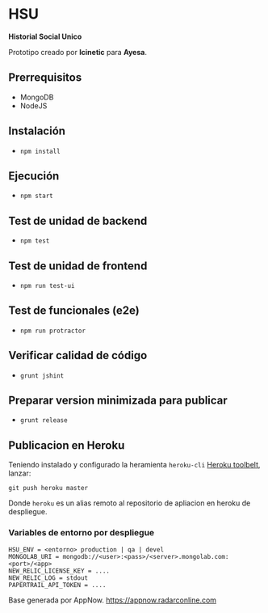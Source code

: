 # HSU #
**Historial Social Unico**

Prototipo creado por **Icinetic** para **Ayesa**.

## Prerrequisitos ##

- MongoDB
- NodeJS

## Instalación 

- `npm install`


## Ejecución 

- `npm start`

## Test de unidad de backend

- `npm test`

## Test de unidad de frontend

- `npm run test-ui`

## Test de funcionales (e2e)

- `npm run protractor`

## Verificar calidad de código 

- `grunt jshint`

## Preparar version minimizada para publicar 

- `grunt release`

## Publicacion en Heroku
Teniendo instalado y configurado la heramienta `heroku-cli` [Heroku toolbelt](https://toolbelt.heroku.com/), lanzar:

`git push heroku master`

Donde `heroku` es un alias remoto al repositorio de apliacion en heroku de despliegue.

### Variables de entorno por despliegue ###
```
HSU_ENV = <entorno> production | qa | devel
MONGOLAB_URI = mongodb://<user>:<pass>/<server>.mongolab.com:<port>/<app>
NEW_RELIC_LICENSE_KEY = ....
NEW_RELIC_LOG = stdout
PAPERTRAIL_API_TOKEN = ....
```


 
Base generada por AppNow. https://appnow.radarconline.com
